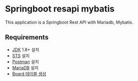 # Springboot resapi mybatis
This application is a Springboot Rest API with Mariadb, Mybatis.

## Requirements
- [JDK](https://www.oracle.com/in/java/technologies/downloads/) 1.8+ 설치
- [STS](https://spring.io/tools) 설치
- [Postman](https://www.postman.com/downloads/) 설치
- [MariaDB](https://mariadb.org/download/?t=mariadb&p=mariadb&r=11.0.2) 설치
- [Board 테이블 생성](https://github.com/junglestory/junglestory-boilerplate/blob/main/sql/board_mariadb.sql)
